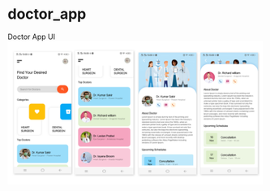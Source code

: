 # doctor_app
 Doctor App UI
![alt text](https://github.com/aja512/Doctor-App-Flutter/blob/master/DOCTOR.png) 
